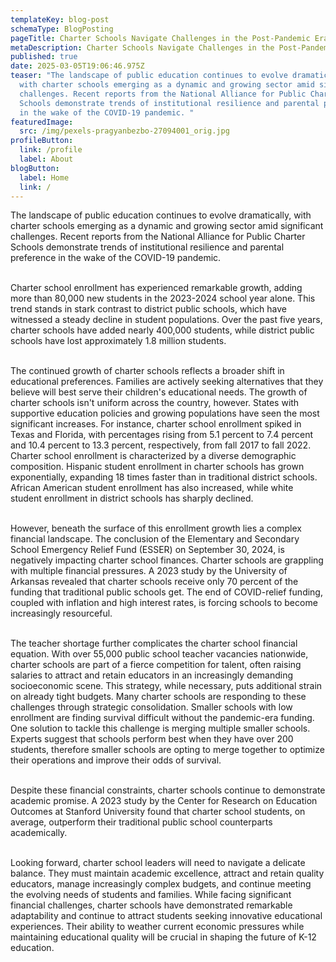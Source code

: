 ```yaml
---
templateKey: blog-post
schemaType: BlogPosting
pageTitle: Charter Schools Navigate Challenges in the Post-Pandemic Era
metaDescription: Charter Schools Navigate Challenges in the Post-Pandemic Era
published: true
date: 2025-03-05T19:06:46.975Z
teaser: "The landscape of public education continues to evolve dramatically,
  with charter schools emerging as a dynamic and growing sector amid significant
  challenges. Recent reports from the National Alliance for Public Charter
  Schools demonstrate trends of institutional resilience and parental preference
  in the wake of the COVID-19 pandemic. "
featuredImage:
  src: /img/pexels-pragyanbezbo-27094001_orig.jpg
profileButton:
  link: /profile
  label: About
blogButton:
  label: Home
  link: /
---
```

The landscape of public education continues to evolve dramatically, with charter schools emerging as a dynamic and growing sector amid significant challenges. Recent reports from the National Alliance for Public Charter Schools demonstrate trends of institutional resilience and parental preference in the wake of the COVID-19 pandemic.

\
Charter school enrollment has experienced remarkable growth, adding more than 80,000 new students in the 2023-2024 school year alone. This trend stands in stark contrast to district public schools, which have witnessed a steady decline in student populations. Over the past five years, charter schools have added nearly 400,000 students, while district public schools have lost approximately 1.8 million students.

\
The continued growth of charter schools reflects a broader shift in educational preferences. Families are actively seeking alternatives that they believe will best serve their children's educational needs. The growth of charter schools isn't uniform across the country, however. States with supportive education policies and growing populations have seen the most significant increases. For instance, charter school enrollment spiked in Texas and Florida, with percentages rising from 5.1 percent to 7.4 percent and 10.4 percent to 13.3 percent, respectively, from fall 2017 to fall 2022.\
Charter school enrollment is characterized by a diverse demographic composition. Hispanic student enrollment in charter schools has grown exponentially, expanding 18 times faster than in traditional district schools. African American student enrollment has also increased, while white student enrollment in district schools has sharply declined.

\
However, beneath the surface of this enrollment growth lies a complex financial landscape. The conclusion of the Elementary and Secondary School Emergency Relief Fund (ESSER) on September 30, 2024, is negatively impacting charter school finances. Charter schools are grappling with multiple financial pressures. A 2023 study by the University of Arkansas revealed that charter schools receive only 70 percent of the funding that traditional public schools get. The end of COVID-relief funding, coupled with inflation and high interest rates, is forcing schools to become increasingly resourceful.

\
The teacher shortage further complicates the charter school financial equation. With over 55,000 public school teacher vacancies nationwide, charter schools are part of a fierce competition for talent, often raising salaries to attract and retain educators in an increasingly demanding socioeconomic scene. This strategy, while necessary, puts additional strain on already tight budgets. Many charter schools are responding to these challenges through strategic consolidation. Smaller schools with low enrollment are finding survival difficult without the pandemic-era funding. One solution to tackle this challenge is merging multiple smaller schools. Experts suggest that schools perform best when they have over 200 students, therefore smaller schools are opting to merge together to optimize their operations and improve their odds of survival.

\
Despite these financial constraints, charter schools continue to demonstrate academic promise. A 2023 study by the Center for Research on Education Outcomes at Stanford University found that charter school students, on average, outperform their traditional public school counterparts academically.

\
Looking forward, charter school leaders will need to navigate a delicate balance. They must maintain academic excellence, attract and retain quality educators, manage increasingly complex budgets, and continue meeting the evolving needs of students and families. While facing significant financial challenges, charter schools have demonstrated remarkable adaptability and continue to attract students seeking innovative educational experiences. Their ability to weather current economic pressures while maintaining educational quality will be crucial in shaping the future of K-12 education.